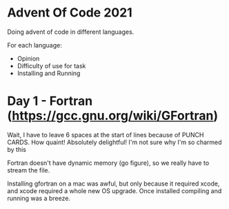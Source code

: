 # Advent Of Code 2021
Doing advent of code in different languages.

For each language:
* Opinion
* Difficulty of use for task
* Installing and Running

# Day 1 - Fortran (https://gcc.gnu.org/wiki/GFortran)
Wait, I have to leave 6 spaces at the start of lines because of PUNCH CARDS. How quaint! Absolutely delightful! I'm not sure why I'm so charmed by this

Fortran doesn't have dynamic memory (go figure), so we really have to stream the file.

Installing gfortran on a mac was awful, but only because it required xcode, and xcode required a whole new OS upgrade. Once installed compiling and running was a breeze.

